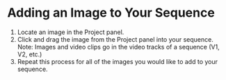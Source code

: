 # Adding an Image to Your Sequence

1. Locate an image in the Project panel.
2. Click and drag the image from the Project panel into your sequence. Note: Images and video clips go in the video tracks of a sequence \(V1, V2, etc.\)
3. Repeat this process for all of the images you would like to add to your sequence.